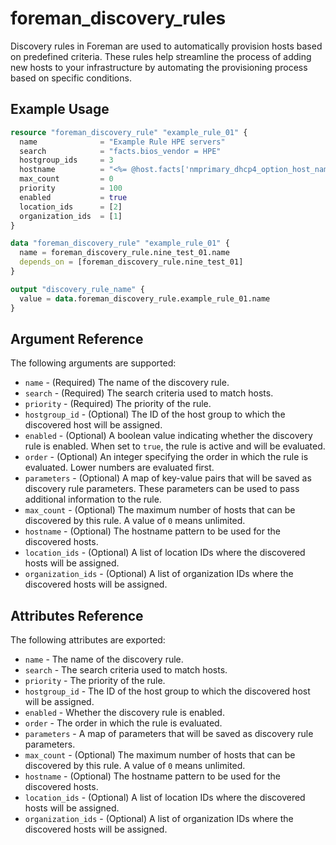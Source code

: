 
# foreman_discovery_rules

Discovery rules in Foreman are used to automatically provision hosts based on predefined criteria.
These rules help streamline the process of adding new hosts to your infrastructure by automating the provisioning process based on specific conditions.

## Example Usage

```terraform
resource "foreman_discovery_rule" "example_rule_01" {
  name              = "Example Rule HPE servers"
  search            = "facts.bios_vendor = HPE"
  hostgroup_ids     = 3
  hostname          = "<%= @host.facts['nmprimary_dhcp4_option_host_name'] %>"
  max_count         = 0
  priority          = 100
  enabled           = true
  location_ids      = [2]
  organization_ids  = [1]
}

data "foreman_discovery_rule" "example_rule_01" {
  name = foreman_discovery_rule.nine_test_01.name
  depends_on = [foreman_discovery_rule.nine_test_01]
}

output "discovery_rule_name" {
  value = data.foreman_discovery_rule.example_rule_01.name
}
```

## Argument Reference

The following arguments are supported:

- `name` - (Required) The name of the discovery rule.
- `search` - (Required) The search criteria used to match hosts.
- `priority` - (Required) The priority of the rule.
- `hostgroup_id` - (Optional) The ID of the host group to which the discovered host will be assigned.
- `enabled` - (Optional) A boolean value indicating whether the discovery rule is enabled. When set to `true`, the rule is active and will be evaluated.
- `order` - (Optional) An integer specifying the order in which the rule is evaluated. Lower numbers are evaluated first.
- `parameters` - (Optional) A map of key-value pairs that will be saved as discovery rule parameters. These parameters can be used to pass additional information to the rule.
- `max_count` - (Optional) The maximum number of hosts that can be discovered by this rule. A value of `0` means unlimited.
- `hostname` - (Optional) The hostname pattern to be used for the discovered hosts.
- `location_ids` - (Optional) A list of location IDs where the discovered hosts will be assigned.
- `organization_ids` - (Optional) A list of organization IDs where the discovered hosts will be assigned.

## Attributes Reference

The following attributes are exported:

- `name` - The name of the discovery rule.
- `search` - The search criteria used to match hosts.
- `priority` - The priority of the rule.
- `hostgroup_id` - The ID of the host group to which the discovered host will be assigned.
- `enabled` - Whether the discovery rule is enabled.
- `order` - The order in which the rule is evaluated.
- `parameters` - A map of parameters that will be saved as discovery rule parameters.
- `max_count` - (Optional) The maximum number of hosts that can be discovered by this rule. A value of `0` means unlimited.
- `hostname` - (Optional) The hostname pattern to be used for the discovered hosts.
- `location_ids` - (Optional) A list of location IDs where the discovered hosts will be assigned.
- `organization_ids` - (Optional) A list of organization IDs where the discovered hosts will be assigned.
